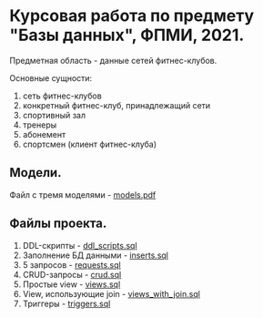 # Курсовая работа по предмету "Базы данных", ФПМИ, 2021.
Предметная область - данные сетей фитнес-клубов.

Основные сущности:
1) сеть фитнес-клубов
2) конкретный фитнес-клуб, принадлежащий сети
3) спортивный зал
4) тренеры
5) абонемент
6) спортсмен (клиент фитнес-клуба)

## Модели.
Файл с тремя моделями - [models.pdf](models.pdf)

## Файлы проекта.
1) DDL-скрипты - [ddl_scripts.sql](ddl_scripts.sql)
2) Заполнение БД данными - [inserts.sql](inserts.sql)
3) 5 запросов - [requests.sql](requests.sql)
4) CRUD-запросы - [crud.sql](crud.sql)
5) Простые view - [views.sql](views.sql)
6) View, использующие join - [views_with_join.sql](views_with_join.sql)
7) Триггеры - [triggers.sql](triggers.sql)
